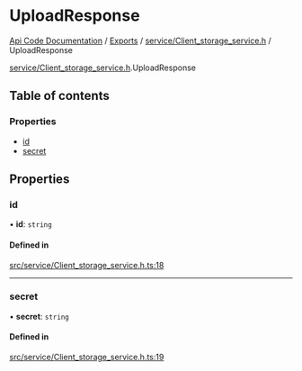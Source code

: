 # UploadResponse
 
[Api Code Documentation](../README.md) / [Exports](../modules.md) / [service/Client\_storage\_service.h](../modules/service_Client_storage_service_h.md) / UploadResponse

[service/Client_storage_service.h](../modules/service_Client_storage_service_h.md).UploadResponse

## Table of contents

### Properties

- [id](service_Client_storage_service_h.UploadResponse.md#id)
- [secret](service_Client_storage_service_h.UploadResponse.md#secret)

## Properties

### id

• **id**: `string`

#### Defined in

[src/service/Client_storage_service.h.ts:18](https://github.com/openkfw/TruBudget/blob/f6ee764/api/src/service/Client_storage_service.h.ts#L18)

___

### secret

• **secret**: `string`

#### Defined in

[src/service/Client_storage_service.h.ts:19](https://github.com/openkfw/TruBudget/blob/f6ee764/api/src/service/Client_storage_service.h.ts#L19)
